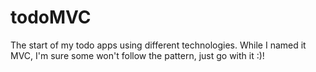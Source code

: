 # todoMVC

The start of my todo apps using different technologies.  While I named it MVC, I'm sure some won't follow the pattern, just go with it :)!
